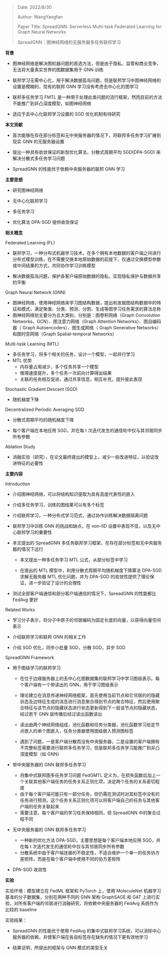 > Date: 2022/8/30
> 
> Author: WangYangfan
> 
> Paper Title: SpreadGNN: Serverless Multi-task Federated Learning for Graph Neural Networks
> 
> SpreadGNN：图神经网络的无服务器多任务联邦学习

**背景**

- 图神经网络是解决图机器问题的首选方法，但是由于隐私、监管和商业竞争，无法将大量真实世界的图数据集用于 GNN 训练

- 联邦学习无需中心化，用于解决数据孤岛问题，但是联邦学习中图神经网络的设置是模糊的，现有的联邦 GNN 学习没有考虑去中心化的图学习

- 联邦多任务学习 FMTL 是一种用于处理此类问题的流行框架，然而目前的方法不能推广到非凸深度模型，如图神经网络

- 适应于去中心化联邦学习设置的 SGD 优化机制有待研究

**本文贡献**

- 首次能够在存在部分标签和无中央服务器的情况下，将联邦多任务学习扩展到现实 GNN 的无服务器设置

- 提出一种具有收敛保证的新型优化算法，分散式周期平均 SGD(DPA-SGD) 来解决分散式多任务学习问题

- SpreadGNN 的性能优于依赖中央服务器的联邦 GNN 学习

**主要思想**

- 研究图神经网络

- 无中心化联邦学习

- 多任务学习

- 优化算法 DPA-SGD 提供收敛保证

**相关概念**

Federated Learning (FL)

- 联邦学习，一种分布式机器学习技术，在多个拥有本地数据的客户端之间进行分布式模型训练，在不需要交换本地原始数据的前提下，仅通过交换模型参数或中间结果的方式，共同协作学习训练模型

- 解决数据孤岛问题，保护各客户端原始数据的隐私，实现隐私保护与数据共享的平衡

Graph Neural Network (GNN)

- 图神经网络，使用神经网络来学习图结构数据，提出和发掘图结构数据中的特征和模式，满足聚类、分类、预测、分割、生成等图学习任务需求的算法总称
- 图神经网络划主要分为五大类别，分别是：图卷积网络（Graph Convolution Networks，GCN）、图注意力网络（Graph Attention Networks）、图自编码器（ Graph Autoencoders）、图生成网络（ Graph Generative Networks）和图时空网络（Graph Spatial-temporal Networks）

Multi-task Learning (MTL)

- 多任务学习，将多个相关的任务，设计一个模型，一起并行学习
- MTL 优势
  - 内存量占用减少，多个任务共享一个模型
  - 推理速度提升，多个任务一次前向计算得出结果
  - 关联的任务相互促进，通过共享信息，相互补充，提升彼此表现

Stochastic Gradient Descent (SGD)

- 随机梯度下降

Decentralized Periodic Averaging SGD

- 分散式周期平均的随机梯度下降

- 每个客户端在本地应用 SGD，并在每 t 次迭代发生的通信轮中仅与其邻居同步所有参数

Ablation Study

- 消融实验（研究），在论文最终提出的模型上，减少一些改进特征，以验证改进特征的必要性

**主要内容**

Introduction

- 介绍图神经网络，可以将结构知识提取为具有高度代表性的嵌入

- 介绍多任务学习，训练的图结果可以有多个标签

- 介绍联邦学习，一种分布式学习范式，通过协作训练解决数据隔离问题

- 联邦学习中训练 GNN 的挑战和缺点，在 non-IID 设置中表现不佳，以及无中心联邦学习的重要性

- 本文提出的 SpreadGNN 多任务联邦学习框架，在存在部分标签和无中央服务器的情况下运行
  
  - 本文提出一种多任务学习 MTL 公式，从部分标签中学习
  
  - 在提出的 MTL 模型中，利用分散式周期平均随机梯度下降算法 DPA-SGD 求解无服务器 MTL 优化问题，并为 DPA-SGD 的收敛性提供了理论保证，进一步验证了设计的合理性

- 测试全部客户端通信和部分客户端通信的情况下，SpreadGNN 的性能都比 FedAvg 更好

Related Works

- 学习分子表示，将分子中原子的邻居编码为固定长度的向量，以获得向量空间表示

- 介绍联邦学习和联邦 GNN 的相关工作

- 介绍 SGD 优化，同步小批量 SGD，分散 SGD，异步 SGD

SpreadGNN Framework

- 用于图级学习的联邦学习
  
  - 在位于边缘服务器上的去中心化图数据集的联邦学习中学习图级表示。每个客户端有一个带读出的 GNN，用于学习图级表示
  
  - 理论建立在消息传递神经网络框架，首先使用当前节点和它邻居的的隐藏状态及边特征生成的消息进行消息聚合得到节点的聚合特征，然后使用聚合特征与该节点的隐藏状态进行状态更新得到下一层该节点的隐藏状态，经过若干 GNN 层传播后经过读出函数读出
  
  - 读出由两个神经网络组成，池化函数和任务分类器，池化函数学习给定节点嵌入的单个图嵌入，任务分类器使用图级嵌入预测图标签
  
  - 遇到了问题，一是客户端分散而没有中央服务器，二是设置的客户端拥有不完整标签需要进行联邦多任务学习，但是联邦多任务学习能推广到非凸深度模型（如 GNN）

- 带中央服务器的 GNN 联邦多任务学习
  
  - 将集中式联邦图多任务学习问题 FedGMTL 定义为，在损失函数后加上一个关联其他客户端任务的任务关系正则化项，决定两个任务的关系密切程度
  - 由于每个客户端可能只有一部分任务，但仍需在测试时对其标签中没有的任务进行预测，这个任务关系正则化项可以将客户端自己的任务与其他客户端的任务关联起来
  - 需要注意，每个客户端的学习任务保持相同，但 SpreadGNN 中的聚合过程不同

- 无中央服务器的 GNN 联邦多任务学习
  
  - 一种新的优化方法 DPA-SGD，主要思想是每个客户端本地应用 SGD，并在每 t 次迭代发生的通信轮中仅与其邻居同步所有参数
  - 分散系统中由于客户端连接的不稳定性，不适合维护一个单一的任务协方差矩阵，而是在每个客户端中使用不同的协方差矩阵

- DPA-SGD 收敛性

**实验**

实验环境：模型建立在 FedML 框架和 PyTorch 上，使用 MoleculeNet 机器学习基准的分子数据集，分别在两种不同的 GNN 架构 GraphSAGE 和 GAT 上进行实验，对所有客户端的邻居进行消融研究，将依赖中央服务器的 FedAvg 系统作为比较的 baseline

实验结果：

- SpreadGNN 的性能优于使用 FedAvg 的集中式联邦学习系统，可以消除中心服务器的依赖，并使客户端在各自标签存在缺失的情况下更有效地学习

- 结果证明，所提出的框架与 GNN 模式的类型无关
